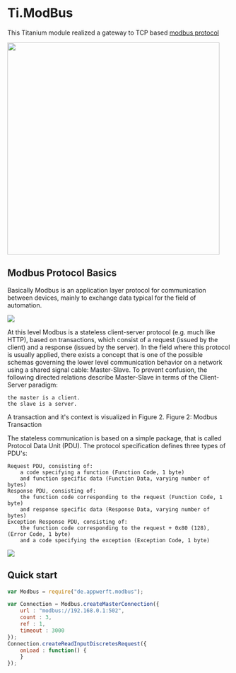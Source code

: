 Ti.ModBus
=========

This Titanium module realized a gateway to TCP based [modbus protocol](https://en.wikipedia.org/wiki/Modbus) 

<img src="https://home-assistant.io/images/supported_brands/modbus.png" width=480 />

Modbus Protocol Basics
----------------------
Basically Modbus is an application layer protocol for communication between devices, mainly to exchange data typical for the field of automation.

![](http://jamod.sourceforge.net/images/modbus_vs_iso.png)

At this level Modbus is a stateless client-server protocol (e.g. much like HTTP), based on transactions, which consist of a request (issued by the client) and a response (issued by the server). In the field where this protocol is usually applied, there exists a concept that is one of the possible schemas governing the lower level communication behavior on a network using a shared signal cable: Master-Slave. To prevent confusion, the following directed relations describe Master-Slave in terms of the Client-Server paradigm:

    the master is a client.
    the slave is a server.

A transaction and it's context is visualized in Figure 2.
Figure 2: Modbus Transaction

The stateless communication is based on a simple package, that is called Protocol Data Unit (PDU). The protocol specification defines three types of PDU's:

    Request PDU, consisting of:
        a code specifying a function (Function Code, 1 byte)
        and function specific data (Function Data, varying number of bytes)
    Response PDU, consisting of:
        the function code corresponding to the request (Function Code, 1 byte)
        and response specific data (Response Data, varying number of bytes)
    Exception Response PDU, consisting of:
        the function code corresponding to the request + 0x80 (128), (Error Code, 1 byte)
        and a code specifying the exception (Exception Code, 1 byte)

![](http://jamod.sourceforge.net/images/modbus_pdu.png)


Quick start
-----------

```javascript
var Modbus = require("de.appwerft.modbus");

var Connection = Modbus.createMasterConnection({
	url : "modbus://192.168.0.1:502",
	count : 3,
	ref : 1,
	timeout : 3000
});
Connection.createReadInputDiscretesRequest({
	onLoad : function() {
	}
});
```
